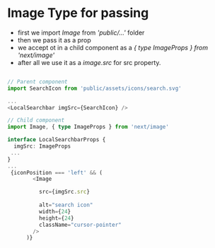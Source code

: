 # Image Type for passing 

- first we import _Image_ from _'public/...'_ folder
- then we pass it as a prop
- we accept ot in a child component as a _{ type ImageProps } from 'next/image'_
- after all we use it as a _image.src_ for src property.

```typescript

// Parent component
import SearchIcon from 'public/assets/icons/search.svg'

... 
<LocalSearchbar imgSrc={SearchIcon} />

// Child component
import Image, { type ImageProps } from 'next/image'

interface LocalSearchbarProps {
  imgSrc: ImageProps
 ...
}
...
 {iconPosition === 'left' && (
        <Image

          src={imgSrc.src}
          
          alt="search icon"
          width={24}
          height={24}
          className="cursor-pointer"
        />
      )}

```
